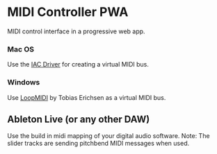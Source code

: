 # MIDI Controller PWA
MIDI control interface in a progressive web app.

### Mac OS
Use the [IAC Driver](https://support.apple.com/en-gb/guide/audio-midi-setup/ams1013/mac) for creating a virtual MIDI bus.

### Windows
Use [LoopMIDI](https://www.tobias-erichsen.de/software/loopmidi.html) by Tobias Erichsen as a virtual MIDI bus.

## Ableton Live (or any other DAW)
Use the build in midi mapping of your digital audio software. Note: The slider tracks are sending pitchbend MIDI messages when used. 
